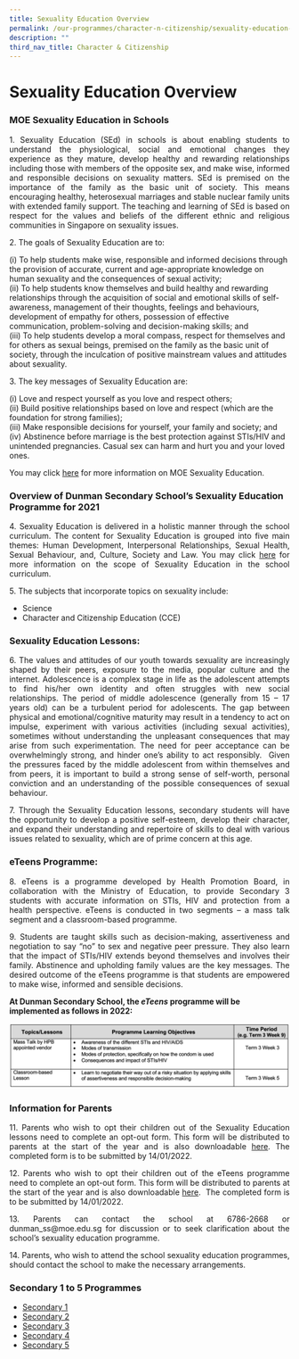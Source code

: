 ```yaml
---
title: Sexuality Education Overview
permalink: /our-programmes/character-n-citizenship/sexuality-education-overview/
description: ""
third_nav_title: Character & Citizenship
---
```



# Sexuality Education Overview

### MOE Sexuality Education in Schools

<p style="text-align: justify;">1. Sexuality Education (SEd) in schools is about enabling students to understand the physiological, social and emotional changes they experience as they mature, develop healthy and rewarding relationships including those with members of the opposite sex, and make wise, informed and responsible decisions on sexuality matters. SEd is premised on the importance of the family as the basic unit of society. This means encouraging healthy, heterosexual marriages and stable nuclear family units with extended family support. The teaching and learning of SEd is based on respect for the values and beliefs of the different ethnic and religious communities in Singapore on sexuality issues.</p>

<p style="text-align: justify;">2. The goals of Sexuality Education are to: </p>

(i) To help students make wise, responsible and informed decisions through the provision of accurate, current and age-appropriate knowledge on human sexuality and the consequences of sexual activity;  
(ii) To help students know themselves and build healthy and rewarding relationships through the acquisition of social and emotional skills of self-awareness, management of their thoughts, feelings and behaviours, development of empathy for others, possession of effective communication, problem-solving and decision-making skills; and  
(iii) To help students develop a moral compass, respect for themselves and for others as sexual beings, premised on the family as the basic unit of society, through the inculcation of positive mainstream values and attitudes about sexuality.

<p style="text-align: justify;">3. The key messages of Sexuality Education are:</p>

(i) Love and respect yourself as you love and respect others;     
(ii) Build positive relationships based on love and respect (which are the foundation for strong families);  
(iii) Make responsible decisions for yourself, your family and society; and  
(iv) Abstinence before marriage is the best protection against STIs/HIV and unintended pregnancies. Casual sex can harm and hurt you and your loved ones.

You may click [here](https://www.moe.gov.sg/programmes/sexuality-education) for more information on MOE Sexuality Education.

### Overview of Dunman Secondary School’s Sexuality Education Programme for 2021

<p style="text-align: justify;">4. Sexuality Education is delivered in a holistic manner through the school curriculum. The content for Sexuality Education is grouped into five main themes: Human Development, Interpersonal Relationships, Sexual Health, Sexual Behaviour, and, Culture, Society and Law. You may click <a href="https://www.moe.gov.sg/programmes/sexuality-education/scope-and-teaching-approach">here</a> for more information on the scope of Sexuality Education in the school curriculum.</p>

<p style="text-align: justify;">5. The subjects that incorporate topics on sexuality include:</p>

* Science 
* Character and Citizenship Education (CCE)

### Sexuality Education Lessons:

<p style="text-align: justify;">6. The values and attitudes of our youth towards sexuality are increasingly shaped by their peers, exposure to the media, popular culture and the internet. Adolescence is a complex stage in life as the adolescent attempts to find his/her own identity and often struggles with new social relationships. The period of middle adolescence (generally from 15 – 17 years old) can be a turbulent period for adolescents. The gap between physical and emotional/cognitive maturity may result in a tendency to act on impulse, experiment with various activities (including sexual activities), sometimes without understanding the unpleasant consequences that may arise from such experimentation. The need for peer acceptance can be overwhelmingly strong, and hinder one’s ability to act responsibly.  Given the pressures faced by the middle adolescent from within themselves and from peers, it is important to build a strong sense of self-worth, personal conviction and an understanding of the possible consequences of sexual behaviour.</p>

<p style="text-align: justify;">7. Through the Sexuality Education lessons, secondary students will have the opportunity to develop a positive self-esteem, develop their character, and expand their understanding and repertoire of skills to deal with various issues related to sexuality, which are of prime concern at this age.</p>

### eTeens Programme:

<p style="text-align: justify;">8. eTeens is a programme developed by Health Promotion Board, in collaboration with the Ministry of Education, to provide Secondary 3 students with accurate information on STIs, HIV and protection from a health perspective. eTeens is conducted in two segments – a mass talk segment and a classroom-based programme.</p>

<p style="text-align: justify;">9. Students are taught skills such as decision-making, assertiveness and negotiation to say “no” to sex and negative peer pressure. They also learn that the impact of STIs/HIV extends beyond themselves and involves their family. Abstinence and upholding family values are the key messages. The desired outcome of the eTeens programme is that students are empowered to make wise, informed and sensible decisions.</p>

**At Dunman Secondary School, the _eTeens_ programme will be implemented as follows in 2022:**

![](/images/Student%20Development%20Programme/CCP/eTeens.png)

### Information for Parents

<p style="text-align: justify;">11. Parents who wish to opt their children out of the Sexuality Education lessons need to complete an opt-out form. This form will be distributed to parents at the start of the year and is also downloadable <a href="/files/Student%20Development%20Programme/Annex%20A%20Parents%20Opt%20Out%20Form%20for%20Growing%20Year%202022.pdf">here</a>. The completed form is to be submitted by 14/01/2022. </p>

<p style="text-align: justify;">12. Parents who wish to opt their children out of the eTeens programme need to complete an opt-out form. This form will be distributed to parents at the start of the year and is also downloadable <a href="/files/Student%20Development%20Programme/Annex%20B%20Parents%20Opt%20Out%20Form%20for%20eteens%202022.pdf">here</a>.  The completed form is to be submitted by 14/01/2022.</p>

<p style="text-align: justify;">13. Parents can contact the school at 6786-2668 or dunman_ss@moe.edu.sg for discussion or to seek clarification about the school’s sexuality education programme.</p>

<p style="text-align: justify;">14. Parents, who wish to attend the school sexuality education programmes, should contact the school to make the necessary arrangements.</p>

### Secondary 1 to 5 Programmes

* [Secondary 1](/sexuality-education/secondary-1/)
* [Secondary 2](/sexuality-education/secondary-2/)
* [Secondary 3](/sexuality-education/secondary-3/)
* [Secondary 4](/sexuality-education/secondary-4/)
* [Secondary 5](/sexuality-education/secondary-5/)